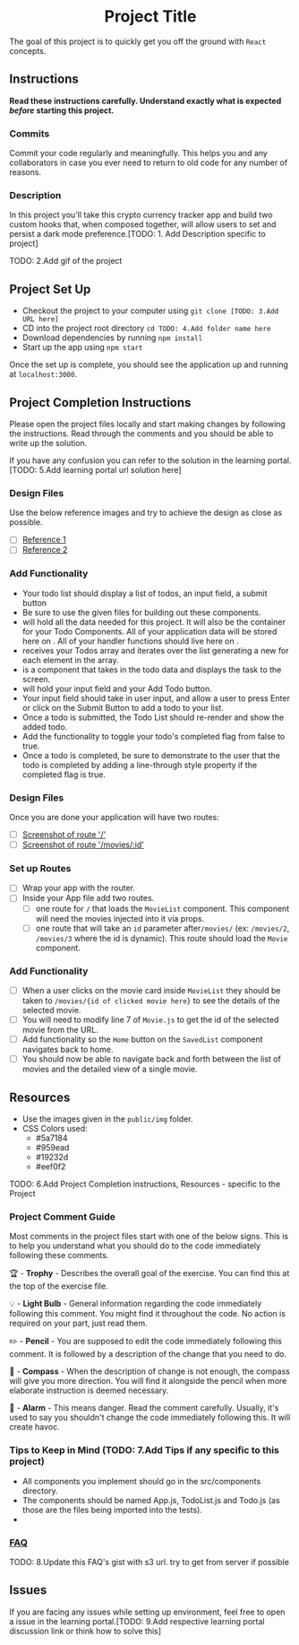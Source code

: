 <div style="text-align:center">
    <h1>Project Title</h1>
</div>

The goal of this project is to quickly get you off the ground with `React`
concepts.

## Instructions

**Read these instructions carefully. Understand exactly what is expected
_before_ starting this project.**

### Commits

Commit your code regularly and meaningfully. This helps you and any
collaborators in case you ever need to return to old code for any number of
reasons.

### Description

In this project you'll take this crypto currency tracker app and build two
custom hooks that, when composed together, will allow users to set and persist a
dark mode preference.[TODO: 1. Add Description specific to project]

TODO: 2.Add gif of the project

## Project Set Up

- Checkout the project to your computer using `git clone [TODO: 3.Add URL here]`
- CD into the project root directory `cd TODO: 4.Add folder name here`
- Download dependencies by running `npm install`
- Start up the app using `npm start`

Once the set up is complete, you should see the application up and running at
`localhost:3000`.

## Project Completion Instructions

Please open the project files locally and start making changes by following the
instructions. Read through the comments and you should be able to write up the
solution.

If you have any confusion you can refer to the solution in the learning portal.
[TODO: 5.Add learning portal url solution here]

### Design Files

Use the below reference images and try to achieve the design as close as
possible.

- [ ] [Reference 1](https://nkb-backend-media-static-tenxiitian.s3.ap-south-1.amazonaws.com/tenxiitian_prod/programs/Tech+Programs/frontend-content/ccbp/coding-practice-questions/responsive-website/vr-footer-section-xs-v1.png)
- [ ] [Reference 2](https://nkb-backend-media-static-tenxiitian.s3.ap-south-1.amazonaws.com/tenxiitian_prod/programs/Tech+Programs/frontend-content/ccbp/coding-practice-questions/responsive-website/vr-footer-section-md-v1.png)

<!-- Sample 1 Project Completion Instructions for app with single route Start -->

### Add Functionality

- Your todo list should display a list of todos, an input field, a submit button
- Be sure to use the given files for building out these components.
- <App /> will hold all the data needed for this project. It will also be the
  container for your Todo Components. All of your application data will be
  stored here on <App />. All of your handler functions should live here on
  <App />.
- <TodoList /> receives your Todos array and iterates over the list generating a
  new <Todo /> for each element in the array.
- <Todo /> is a component that takes in the todo data and displays the task to
  the screen.
- <TodoForm> will hold your input field and your Add Todo button.
- Your input field should take in user input, and allow a user to press Enter or
  click on the Submit Button to add a todo to your list.
- Once a todo is submitted, the Todo List should re-render and show the added
  todo.
- Add the functionality to toggle your todo's completed flag from false to true.
- Once a todo is completed, be sure to demonstrate to the user that the todo is
  completed by adding a line-through style property if the completed flag is
  true.

<!-- Sample 1 Project Completion Instructions for app with single route Start End -->

<!-- Sample 2 Project Completion Instructions with multiple routes Start -->

### Design Files

Once you are done your application will have two routes:

- [ ] [Screenshot of route '/'](https://tk-assets.lambdaschool.com/b9ced241-681f-432a-9047-ef2ba7e34946_first-route.png)
- [ ] [Screenshot of route '/movies/:id'](https://tk-assets.lambdaschool.com/06f9f448-2804-4b4a-9408-41904af96a4e_second-route.png)

### Set up Routes

- [ ] Wrap your app with the router.
- [ ] Inside your App file add two routes.
  - [ ] one route for `/` that loads the `MovieList` component. This component
        will need the movies injected into it via props.
  - [ ] one route that will take an `id` parameter after`/movies/` (ex:
        `/movies/2`, `/movies/3` where the id is dynamic). This route should
        load the `Movie` component.

### Add Functionality

- [ ] When a user clicks on the movie card inside `MovieList` they should be
      taken to `/movies/{id of clicked movie here}` to see the details of the
      selected movie.
- [ ] You will need to modify line 7 of `Movie.js` to get the id of the selected
      movie from the URL.
- [ ] Add functionality so the `Home` button on the `SavedList` component
      navigates back to home.
- [ ] You should now be able to navigate back and forth between the list of
      movies and the detailed view of a single movie.

<!-- Sample 2 Project Completion Instructions with multiple routes End -->

## Resources

- Use the images given in the `public/img` folder.
- CSS Colors used:
  - #5a7184
  - #959ead
  - #19232d
  - #eef0f2

TODO: 6.Add Project Completion instructions, Resources - specific to the Project

### Project Comment Guide

Most comments in the project files start with one of the below signs. This is to
help you understand what you should do to the code immediately following these
comments.

🏆 - **Trophy** - Describes the overall goal of the exercise. You can find this
at the top of the exercise file.

💡 - **Light Bulb** - General information regarding the code immediately
following this comment. You might find it throughout the code. No action is
required on your part, just read them.

✏️ - **Pencil** - You are supposed to edit the code immediately following this
comment. It is followed by a description of the change that you need to do.

🧭 - **Compass** - When the description of change is not enough, the compass
will give you more direction. You will find it alongside the pencil when more
elaborate instruction is deemed necessary.

🚨 - **Alarm** - This means danger. Read the comment carefully. Usually, it's
used to say you shouldn't change the code immediately following this. It will
create havoc.

### Tips to Keep in Mind (TODO: 7.Add Tips if any specific to this project)

- All components you implement should go in the src/components directory.
- The components should be named App.js, TodoList.js and Todo.js (as those are
  the files being imported into the tests).
-

### [FAQ](https://gist.github.com/PavanGangireddy/f36bbb8e69dd54d921b464fe2601ab1a)

TODO: 8.Update this FAQ's gist with s3 url. try to get from server if possible

## Issues

If you are facing any issues while setting up environment, feel free to open a
issue in the learning portal.[TODO: 9.Add respective learning portal discussion
link or think how to solve this]
